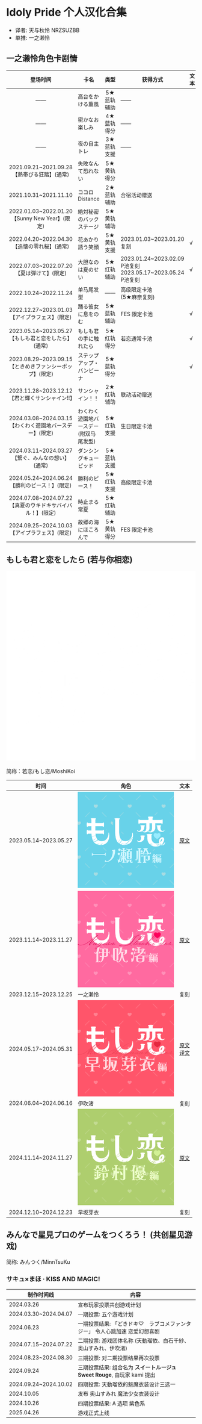 # Idoly Pride 个人汉化合集

- 译者: 天与秋怜 NRZSUZBB
- 单推: 一之濑怜

## 一之濑怜角色卡剧情

|登场时间|卡名|类型|获得方式|文本|
|:-:|---|:-:|---|---|
|——|高台をかける薫風|5★蓝轨辅助|——|
|——|密かなお楽しみ|4★蓝轨得分|——|
|——|夜の自主トレ|3★蓝轨支援|——|
|2021.09.21~2021.09.28<br>【熱帯びる狂踏】(通常)|失敗なんて恐れない|5★黄轨得分||
|2021.10.31~2021.11.10|ココロ Distance|2★蓝轨辅助|合宿活动赠送|
|2022.01.03~2022.01.20<br>【Sunny New Year】(限定)|絶対秘密のバックステージ|5★黄轨辅助||
|2022.04.20~2022.04.30<br>【追懐の零れ桜】(通常)|花あかり誘う笑顔|5★黄轨支援|2023.01.03~2023.01.20 复刻|√
|2022.07.03~2022.07.20<br>【夏は弾けて】(限定)|大胆なのは夏のせい|5★红轨辅助|2023.01.24~2023.02.09 P池复刻 <br> 2023.05.17~2023.05.24 P池复刻|√
|2022.10.24~2022.11.24|单马尾发型|——|高级限定卡池<br>(5★麻奈复刻)|
|2022.12.27~2023.01.03<br>【アイプラフェス】(限定)|踊る彼女に息をのむ|5★蓝轨辅助|FES 限定卡池|√
|2023.05.14~2023.05.27<br>【もしも君と恋をしたら】(通常)|もしも君の手に触れたら|5★红轨得分|若恋通常卡池|√
|2023.08.29~2023.09.15<br>【ときめきファンシーポップ】(限定)|ステップアップ・バンビーナ|5★蓝轨得分||√
|2023.11.28~2023.12.12<br>【君と輝くサンシャイン!!】|サンシャイン！！|2★红轨辅助|联动活动赠送|
|2024.03.08~2024.03.15<br>【わくわく遊園地バースデー】(限定)|わくわく遊園地バースデー(附双马尾发型)|5★红轨支援|生日限定卡池|
|2024.03.11~2024.03.27<br>【繋ぐ、みんなの想い】(通常)|ダンシングキューピッド|5★蓝轨支援||
|2024.05.24~2024.06.24<br>【勝利のピース！】(限定)|勝利のピース！|5★红轨支援|高级限定卡池|
|2024.07.08~2024.07.22<br>【真夏のウキドキサバイバル！】(限定)|時止まる常夏|5★红轨辅助||
|2024.09.25~2024.10.03<br>【アイプラフェス】(限定)|故郷の海にほころんで|5★黄轨得分|FES 限定卡池|

## もしも君と恋をしたら (若与你相恋)

![](MoshiKoi/MoshiKoi_Title.png)

简称：若恋/もし恋/MoshiKoi

|时间|角色|文本|
|:-:|---|---|
|2023.05.14~2023.05.27|![](MoshiKoi/2023.05.14_IchiNoSe_Rei/Icon.png)|[原文](MoshiKoi/2023.05.14_IchiNoSe_Rei/Script.md)|
|2023.11.14~2023.11.27|![](MoshiKoi/2023.11.14_IBuki_Nagisa/Icon.png)|[原文](MoshiKoi/2023.11.14_IBuki_Nagisa/Script.md)|
|2023.12.15~2023.12.25|一之濑怜|复刻|
|2024.05.17~2024.05.31|![](MoshiKoi/2024.05.17_HayaSaka_Mei/Icon.png)|[原文](MoshiKoi/2024.05.17_HayaSaka_Mei/Script.md)<br>[译文](MoshiKoi/2024.05.17_HayaSaka_Mei/Script_Translated.md)|
|2024.06.04~2024.06.16|伊吹渚|复刻|
|2024.11.14~2024.11.27|![](MoshiKoi/2024.11.14_SuzuMura_Yu/Icon.png)|[原文](MoshiKoi/2024.11.14_SuzuMura_Yu/Script.md)|
|2024.12.10~2024.12.23|早坂芽衣|复刻|

## みんなで星見プロのゲームをつくろう！ (共创星见游戏)

简称: みんつく/MinnTsuKu

### サキュ×まほ · KISS AND MAGIC!

| 制作时间线 | 内容 |
| --- | --- |
| 2024.03.26 | 宣布玩家投票共创游戏计划 |
| 2024.03.30~2024.04.07 | 一期投票: 五个游戏计划 |
| 2024.06.23 | 一期投票结果: 「どきドキ♡　ラブコメファンタジー」 令人心跳加速 恋爱幻想喜剧 |
| 2024.07.15~2024.07.22 | 二期投票: 游戏团体名称 (天動瑠依、白石千紗、奥山すみれ、伊吹渚)|
| 2024.08.23~2024.08.30 | 三期投票: 对二期投票结果再次投票 |
| 2024.09.24 | 三期投票结果: 组合名为 **スイートルージュ Sweet Rouge**, 由玩家 kami 提出 |
| 2024.09.24~2024.10.02 | 四期投票: 天動瑠依的魅魔衣装设计三选一 |
| 2024.10.05 | 发布 奥山すみれ 魔法少女衣装设计 |
| 2024.10.26 | 四期投票结果: A 选项 紫色系 |
| 2025.04.26 | 游戏正式上线 |
